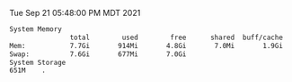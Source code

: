 Tue Sep 21 05:48:00 PM MDT 2021
```bash
System Memory
               total        used        free      shared  buff/cache   available
Mem:           7.7Gi       914Mi       4.8Gi       7.0Mi       1.9Gi       6.5Gi
Swap:          7.6Gi       677Mi       7.0Gi
System Storage
651M	.
```
